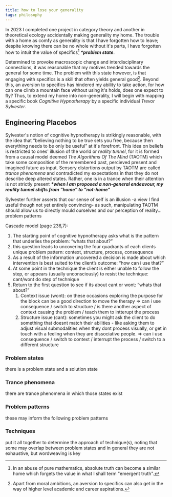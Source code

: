 ```yaml
---
title: how to lose your generality
tags: philosophy
---
```


In 2023 I completed one project in category theory and another in theoretical ecology accidentally making generality my home. The trouble with a home as comfy as generality is that I have forgotten how to leave;<!--more--> despite knowing there can be no whole without it's parts, I have forgotten how to intuit the value of specifics[^1] **_*problem state_**.

Determined to provoke macroscopic change and interdisciplinary connections, it was reasonable that my motives trended towards the general for some time. The problem with this state however, is that engaging with specifics is a skill that often yields general good[^2]. Beyond this, an aversion to specifics has hindered my ability to take action, for how can one climb a mountain face without using it's holds, does one expect to fly? Thus, to extend my home into non-generality, I will begin with mapping a specific book *Cognitive Hypnotherapy* by a specific individual *Trevor Sylvester*.

## Engineering Placebos 

Sylvester's notion of cognitive hypnotherapy is strikingly reasonable, with the idea that “believing nothing to be true sets you free, because then everything needs to be only be useful” at it's forefront. This idea on beliefs is restricted to ones' illusion of the world or _reality tunnel_, for it is formed from a causal model deemed _The Algorithms Of The Mind_ (TAOTM) which take some composition of the remembered past, percieved present and imagined future as input. Sensory distortions output by TAOTM are called _trance phenomena_ and contradicted my expectations in that they do not describe deep altered states. Rather, one is in a trance when their attention is not strictly present **_*when I am proposed a non-general endeavour, my reality tunnel shifts from "home" to "not-home"_**

Sylvester further asserts that our sense of self is an illusion -a view I find useful though not yet entirely convincing- as such, manipulating TAOTM should allow us to directly mould ourselves and our perception of reality... problem patterns



Cascade model (page 236,7):
1. The starting point of cognitive hypnotherapy asks what is the pattern that underlies the problem: “whats that about?”
2. this question leads to uncovering the four quadrants of each clients unique problem pattern: context, structure, process, consequence
3. As a result of the information uncovered a decision is made about which intervention is best suited to the client’s outcome: “how can i use that?”
4. At some point in the technique the client is either unable to follow the step, or appears (usually unconsciously) to resist the technique: cant/wont do step of technique
5. Return to the first question to see if its about cant or wont: “whats that about?”
    1. Context issue (wont): on these occasions exploring the purpose for the block can be a good direction to move the therapy => can i use consequence / switch to structure / is there another aspect of context causing the problem / teach them to intterupt the process
    2. Structure issue (cant): sometimes you might ask the client to do something that doesnt match their abilities - like asking them to adjust visual submodalities when they dont process visually, or get in touch with a feeling when they are dissociative people. => can i use consequence / switch to context / interrupt the process / switch to a different structure

### Problem states
there is a problem state and a solution state

### Trance phenomena
there are trance phenomena in which those states exist

### Problem patterns
these may inform the following problem patterns

### Techniques
put it all together to determine the approach of technique(s), noting that some may overlap between problem states and in general they are not exhaustive, but wordweaving is key


[^1]: In an abuse of pure mathematics, absolute truth can become a similar home which forgets the value in what I shall term "emergent truth".
[^2]: Apart from moral ambitions, an aversion to specifics can also get in the way of higher level academic and career aspirations.
